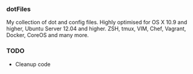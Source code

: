 ### dotFiles

My collection of dot and config files. Highly optimised for OS X 10.9 and higher, Ubuntu Server 12.04 and higher. ZSH, tmux, VIM, Chef, Vagrant, Docker, CoreOS and many more.

### TODO

* Cleanup code
